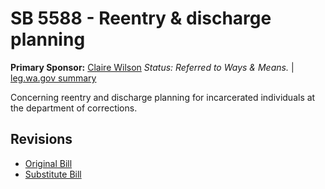 # SB 5588 - Reentry & discharge planning
**Primary Sponsor:** [Claire Wilson](/person/leg/wilson_cl.md)
*Status: Referred to Ways & Means.* | [leg.wa.gov summary](https://app.leg.wa.gov/billsummary?BillNumber=5588&Year=2021)

Concerning reentry and discharge planning for incarcerated individuals at the department of corrections.

## Revisions
* [Original Bill](1/)
* [Substitute Bill](S/)